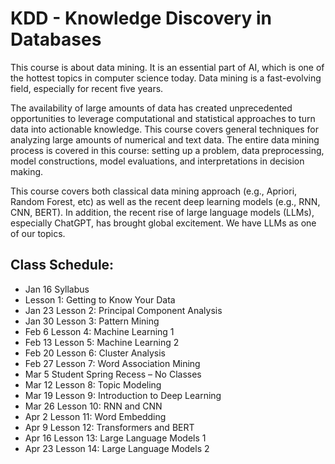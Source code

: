 # KDD - Knowledge Discovery in Databases
This course is about data mining. It is an essential part of AI, which is one of the
hottest topics in computer science today. Data mining is a fast-evolving field,
especially for recent five years.

The availability of large amounts of data has created unprecedented opportunities to
leverage computational and statistical approaches to turn data into actionable
knowledge. This course covers general techniques for analyzing large amounts of
numerical and text data. The entire data mining process is covered in this course:
setting up a problem, data preprocessing, model constructions, model evaluations,
and interpretations in decision making.

This course covers both classical data mining approach (e.g., Apriori, Random
Forest, etc) as well as the recent deep learning models (e.g., RNN, CNN, BERT). In
addition, the recent rise of large language models (LLMs), especially ChatGPT, has
brought global excitement. We have LLMs as one of our topics.


## Class Schedule:
- Jan 16 Syllabus
- Lesson 1: Getting to Know Your Data
- Jan 23 Lesson 2: Principal Component Analysis
- Jan 30 Lesson 3: Pattern Mining
- Feb 6 Lesson 4: Machine Learning 1
- Feb 13 Lesson 5: Machine Learning 2
- Feb 20 Lesson 6: Cluster Analysis
- Feb 27 Lesson 7: Word Association Mining
- Mar 5 Student Spring Recess – No Classes
- Mar 12 Lesson 8: Topic Modeling
- Mar 19 Lesson 9: Introduction to Deep Learning
- Mar 26 Lesson 10: RNN and CNN
- Apr 2 Lesson 11: Word Embedding
- Apr 9 Lesson 12: Transformers and BERT
- Apr 16 Lesson 13: Large Language Models 1
- Apr 23 Lesson 14: Large Language Models 2